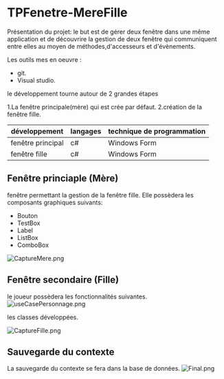 # TPFenetre-MereFille

Présentation du projet: le but est de gérer deux fenêtre dans une même application et de découvrire la gestion de deux fenêtre qui communiquent entre elles au moyen de méthodes,d'accesseurs et d'évènements.

Les outils mes en oeuvre :

* git.
* Visual studio.

le développement  tourne autour de 2 grandes étapes

1.La fenêtre principale(mère) qui est crée par défaut.
2.création de la fenêtre fille.

|**développement**|**langages**|**technique de programmation**|
|-----------------|------------|------------------------------|
|fenêtre principal|c#|Windows Form|
|fenêtre fille|c#|Windows Form|



## Fenêtre princiaple (Mère) ##

fenêtre permettant la gestion de la fenêtre fille.
Elle possèdera les composants graphiques suivants:
- Bouton
- TestBox
- Label
- ListBox
- ComboBox

![CaptureMere.png](http://image.noelshack.com/fichiers/2018/47/7/1543155640-capturemere.png)

## Fenêtre secondaire (Fille) ##

le joueur possèdera les fonctionnalités suivantes.
![useCasePersonnage.png](https://image.noelshack.com/fichiers/2018/37/3/1536762099-usecasepersonnage.png)

les classes développées.

![CaptureFille.png](http://image.noelshack.com/fichiers/2018/47/7/1543155954-capturefille.png)

## Sauvegarde du contexte ##

La sauvegarde du contexte se fera dans la base de données.
![Final.png](http://image.noelshack.com/fichiers/2018/47/7/1543155963-capturefinal.png)
